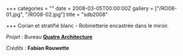 +++
categories = ""
date = 2008-03-05T00:00:00Z
gallery = ["/RO08-01.jpg", "/RO08-02.jpg"]
title = "sdb2008"

+++
Corian et stratifié blanc - Robinetterie encastrée dans le miroir.

_Projet :_ Bureau [**Quatre Architecture**](http://www.quatre.eu/)

_Crédits :_ **Fabian Rouwette**